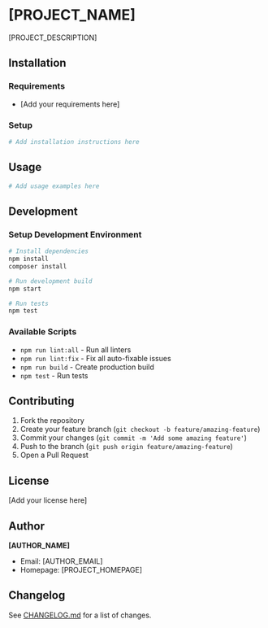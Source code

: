 # [PROJECT_NAME]

[PROJECT_DESCRIPTION]

## Installation

### Requirements

- [Add your requirements here]

### Setup

```bash
# Add installation instructions here
```

## Usage

```bash
# Add usage examples here
```

## Development

### Setup Development Environment

```bash
# Install dependencies
npm install
composer install

# Run development build
npm start

# Run tests
npm test
```

### Available Scripts

- `npm run lint:all` - Run all linters
- `npm run lint:fix` - Fix all auto-fixable issues
- `npm run build` - Create production build
- `npm test` - Run tests

## Contributing

1. Fork the repository
2. Create your feature branch (`git checkout -b feature/amazing-feature`)
3. Commit your changes (`git commit -m 'Add some amazing feature'`)
4. Push to the branch (`git push origin feature/amazing-feature`)
5. Open a Pull Request

## License

[Add your license here]

## Author

**[AUTHOR_NAME]**
- Email: [AUTHOR_EMAIL]
- Homepage: [PROJECT_HOMEPAGE]

## Changelog

See [CHANGELOG.md](CHANGELOG.md) for a list of changes.